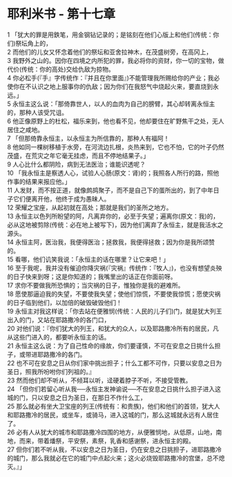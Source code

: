 # 耶利米书 - 第十七章
  
 1 「犹大的罪是用鉄笔，用金钢钻记录的；是铭刻在他们心版上和他们(传统：你们)祭坛角上的，  
 2 而他们的儿女又怀念着他们的祭坛和亚舍拉神木，在茂盛树旁，在高冈上，  
 3 我野外之山的。因你在四境之内所犯的罪，我必将你的资财，你一切的宝物，做代价(传统：你的高处)交给仇敌为掠物。  
 4 你必松手(『手』字传统作：『并且在你里面』)不能管理我所赐给你的产业；我必使你在不认识之地上服事你的仇敌；因为你们在我怒气中烧起火来，要直烧到永远。」  
 5 永恒主这么说：「那倚靠世人，以人的血肉为自己的膀臂，其心却转离永恒主的，那种人该受咒诅。  
 6 他正像原野上的杜松，福乐来到，他也看不见，他却要住在旷野焦干之处，无人居住之咸地。  
 7 「但那倚靠永恒主，以永恒主为所信靠的，那种人有福阿！  
 8 他如同一棵树移植于水旁，在河流边扎根，炎热来到，它也不怕，它的叶子仍然茂盛，在荒灾之年它毫无挂虑，而且不停地结果子。」  
 9 人心比什么都阴险，病到无法医治；谁能识透呢？  
 10 「我永恒主是察透人心，试验人心肠(原文：肾)的；我照各人所行的路，照他作事的结果来报应他。」  
 11 人发财，而不按正道，就像鹧鸪聚子，而不是自己下的蛋所出的，到了中年日子它们便离开他，他终于成为愚昧人。  
 12 荣耀之宝座，从起初就在高处；那就是我们的圣所之地方。  
 13 永恒主以色列所盼望的阿，凡离弃你的，必至于失望；遍离你(原文：我)的，必从这地被剪除(传统：必在地上被写下)，因为他们离弃了永恒主，就是我活水之源头。  
 14 永恒主阿，医治我，我便得医治；拯救我，我便得拯救；因为你是我所颂赞的。  
 15 看哪，他们讥笑我说：「永恒主的话在哪里？让它来吧！」  
 16 至于我呢，我并没有催迫你降灾祸(『灾祸』传统作：『牧人』)，也没有想望炎殃的日子快来到呀；这是你知道的；我嘴里出的话正在你面前呀。  
 17 求你不要做我所恐惧的；当灾祸的日子，惟独你是我的避难所。  
 18 愿使那逼迫我的失望，不要使我失望；使他们惊慌，不要使我惊慌；愿使灾祸的日子临到他们，以加倍的破毁破毁他们！  
 19 永恒主对我这样说：「你去站在便雅悯(传统：人民的儿子们)门，就是犹大列王出入的门，又站在耶路撒冷的各门口，  
 20 对他们说：『你们犹大的列王，和犹大的众人，以及耶路撒冷所有的居民，凡从这些门进入的，都要听永恒主的话。  
 21 永恒主这么说：为了自己性命的缘故，你们要谨慎，不可在安息之日挑什么担子，或带进耶路撒冷的各门。  
 22 也不可在安息之日从你们家中挑出担子；什么工都不可作，只要以安息之日为圣日，照我所吩咐你们列祖的。』  
 23 然而他们却不听从，不倾耳以听，迳硬着脖子不听，不接受管教。  
 24 「但你们若留心听从我──永恒主发神谕说──不在安息之日挑什么担子进入这城的门，只以安息之日为圣日，在那日不作什么工，  
 25 那么就必有坐大卫宝座的列王(传统有：和贵族)，他们和他们的首领，犹大人和耶路撒冷的居民，或坐车，或骑马，进入这城的门，那么这城就永远有人居住了。  
 26 必有人从犹大的城市和耶路撒冷四围的地方，从便雅悯地，从低原，山地，南地，而来，带着燔祭，平安祭，素祭，乳香和感谢祭，进永恒主的殿。  
 27 但你们若不听从我，不以安息之日为圣日，仍在安息之日挑担子，进耶路撒冷的城门，那么我就必在它的城门中点起火来；这火必烧毁耶路撒冷的宫堡，总不熄灭。』」